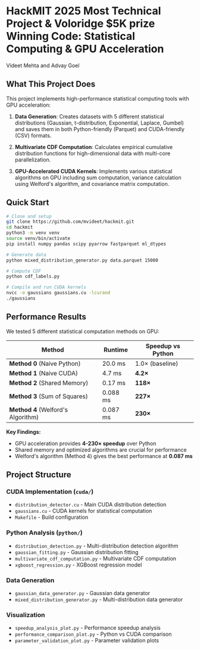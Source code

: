 # HackMIT 2025 Most Technical Project & Voloridge $5K prize Winning Code: Statistical Computing & GPU Acceleration 

Videet Mehta and Advay Goel

## What This Project Does

This project implements high-performance statistical computing tools with GPU acceleration:

1. **Data Generation**: Creates datasets with 5 different statistical distributions (Gaussian, t-distribution, Exponential, Laplace, Gumbel) and saves them in both Python-friendly (Parquet) and CUDA-friendly (CSV) formats.

2. **Multivariate CDF Computation**: Calculates empirical cumulative distribution functions for high-dimensional data with multi-core parallelization.

3. **GPU-Accelerated CUDA Kernels**: Implements various statistical algorithms on GPU including sum computation, variance calculation using Welford's algorithm, and covariance matrix computation.

## Quick Start

```bash
# Clone and setup
git clone https://github.com/mvideet/hackmit.git
cd hackmit
python3 -m venv venv
source venv/bin/activate
pip install numpy pandas scipy pyarrow fastparquet ml_dtypes

# Generate data
python mixed_distribution_generator.py data.parquet 15000

# Compute CDF
python cdf_labels.py

# Compile and run CUDA kernels
nvcc -o gaussians gaussians.cu -lcurand
./gaussians
```

## Performance Results

We tested 5 different statistical computation methods on GPU:

| Method | Runtime | Speedup vs Python |
|--------|---------|-------------------|
| **Method 0** (Naive Python) | 20.0 ms | 1.0× (baseline) |
| **Method 1** (Naive CUDA) | 4.7 ms | **4.2×** |
| **Method 2** (Shared Memory) | 0.17 ms | **118×** |
| **Method 3** (Sum of Squares) | 0.088 ms | **227×** |
| **Method 4** (Welford's Algorithm) | 0.087 ms | **230×** |

**Key Findings:**
- GPU acceleration provides **4-230× speedup** over Python
- Shared memory and optimized algorithms are crucial for performance
- Welford's algorithm (Method 4) gives the best performance at **0.087 ms**

## Project Structure

### CUDA Implementation (`cuda/`)
- `distribution_detector.cu` - Main CUDA distribution detection
- `gaussians.cu` - CUDA kernels for statistical computation
- `Makefile` - Build configuration

### Python Analysis (`python/`)
- `distribution_detection.py` - Multi-distribution detection algorithm
- `gaussian_fitting.py` - Gaussian distribution fitting
- `multivariate_cdf_computation.py` - Multivariate CDF computation
- `xgboost_regression.py` - XGBoost regression model

### Data Generation
- `gaussian_data_generator.py` - Gaussian data generator
- `mixed_distribution_generator.py` - Multi-distribution data generator

### Visualization
- `speedup_analysis_plot.py` - Performance speedup analysis
- `performance_comparison_plot.py` - Python vs CUDA comparison
- `parameter_validation_plot.py` - Parameter validation plots
